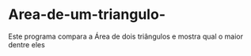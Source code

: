 # Area-de-um-triangulo-
Este programa compara a Área de dois triângulos e mostra qual o maior dentre eles 
